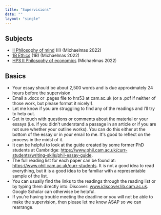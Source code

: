 ```yaml
---
title: "Supervisions"
date: ""
layout: "single"
---
```


## Subjects 

- [II Philosophy of mind](pom/) (II) (Michaelmas 2022)
- [1B Ethics](ethics/) (1B) (Michaelmas 2022)
- [HPS II Philosophy of economics](economics/) (Michaelmas 2022)

## Basics

- Your essay should be about 2,500 words and is due approximately 24 hours before the supervision. 
- Email a .docx or .pages file to hrs53 at cam.ac.uk (or a .pdf if neither of those work, but please format it nicely!). 
- Let me know if you are struggling to find any of the readings and I’ll try to help out.
- Get in touch with questions or comments about the material or your essays (i.e. if you didn't understand a passage in an article or if you are not sure whether your outline works). You can do this either at the bottom of the essay or in your email to me. It's good to reflect on the process in the midst of it. 
- It can be helpful to look at the guide created by some former PhD students at Cambridge: https://www.phil.cam.ac.uk/curr-students/writing-skils/phil-essay-guide. 
- The full reading list for each paper can be found at: https://www.phil.cam.ac.uk/curr-students. It is not a good idea to read everything, but it is a good idea to be familiar with a representable sample of the list. 
- You can usually find the links to the readings through the reading list or by typing them directly into iDiscover: www.idiscover.lib.cam.ac.uk. Google Scholar can otherwise be helpful. 
- If you’re having trouble meeting the deadline or you will not be able to make the supervision, then please let me know ASAP so we can rearrange. 